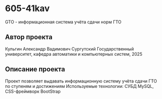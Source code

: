 # 605-41kav
GTO - информационная система учёта сдачи норм ГТО
## Автор проекта
Кульгин Александр Вадимович
Сургутский Государственный университет, кафедра автоматики и компьютерных систем, 2025
## Описание проекта
Проект позволяет выдавать информационную систему учёта сдачи ГТО по ступеням и достижениям 
Используемые технологии: СУБД MySQL, CSS-фреймворк BootStrap
